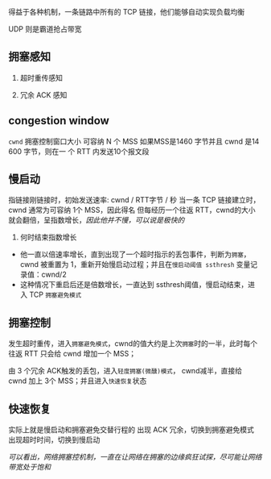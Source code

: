得益于各种机制，一条链路中所有的 TCP 链接，他们能够自动实现负载均衡

UDP 则是霸道抢占带宽

## 拥塞感知
1. 超时重传感知

2. 冗余 ACK 感知

## congestion window
`cwnd` 拥塞控制窗口大小
可容纳 N 个 MSS
如果MSS是1460 字节并且 cwnd 是14 600 字节，则在一 个 RTT 内发送10个报文段

## 慢启动
指链接刚链接时，初始发送速率: cwnd / RTT字节 / 秒
当一条 TCP 链接建立时，cwnd 通常为可容纳 1个 MSS，因此得名
但每经历一个往返 RTT，cwnd的大小就会翻倍，呈指数增长，*因此他并不慢，可以说是极快的*

1. 何时结束指数增长
* 他一直以倍速率增长，直到出现了一个超时指示的丢包事件，判断为`拥塞`，cwnd 被重置为 1，重新开始慢启动过程；并且在`慢启动阈值 ssthresh` 变量记录值：cwnd/2
* 这种情况下重启后还是倍数增长，一直达到 ssthresh阈值，慢启动结束，进入 TCP `拥塞避免模式`

## 拥塞控制
发生超时重传，进入`拥塞避免模式`，cwnd的值大约是上次`拥塞`时的一半，此时每个往返 RTT 只会给 cwnd 增加一个 MSS；

由 3 个冗余 ACK触发的丢包，进入`轻度拥塞(微醺)模式`， cwnd减半，直接给 cwnd 加上 3个 MSS；并且进入`快速恢复`状态

## 快速恢复
实际上就是慢启动和拥塞避免交替行程的
出现 ACK 冗余，切换到拥塞避免模式
出现超时时间，切换到慢启动

*可以看出，网络拥塞控机制，一直在让网络在拥塞的边缘疯狂试探，尽可能让网络带宽处于饱和*

